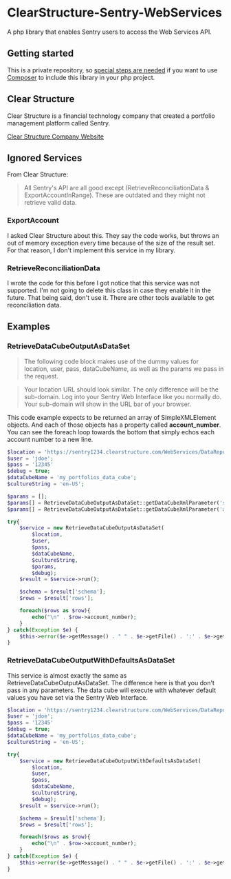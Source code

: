 # ClearStructure-Sentry-WebServices
A php library that enables Sentry users to access the Web Services API.

## Getting started
This is a private repository, so [special steps are needed](https://getcomposer.org/doc/05-repositories.md#using-private-repositories) if you want to use [Composer](https://getcomposer.org) to include this library in your php project.

## Clear Structure
Clear Structure is a financial technology company that created a portfolio management platform called Sentry.

[Clear Structure Company Website](https://clearstructure.com/)

## Ignored Services
From Clear Structure:
> All Sentry's API are all good except (RetrieveReconciliationData & ExportAccountInRange). These are outdated and they might not retrieve valid data.
### ExportAccount
I asked Clear Structure about this. They say the code works, but throws an out of memory exception every time because of the size of the result set. For that reason, I don't implement this service in my library.

### RetrieveReconciliationData 
I wrote the code for this before I got notice that this service was not supported. I'm not going to delete this class in case they enable it in the future. That being said, don't use it. There are other tools available to get reconciliation data.

## Examples

### RetrieveDataCubeOutputAsDataSet
> The following code block makes use of the dummy values for location, user, pass, dataCubeName, as well as the params we pass in the request.
 
 > Your location URL should look similar. The only difference will be the sub-domain. Log into your Sentry Web Interface like you normally do. Your sub-domain will show in the URL bar of your browser.
 
 This code example expects to be returned an array of SimpleXMLElement objects. And each of those objects has a property called **account_number**. You can see the foreach loop towards the bottom that simply echos each account number to a new line. 

```php
$location = 'https://sentry1234.clearstructure.com/WebServices/DataReporterService.asmx';
$user = 'jdoe';
$pass = '12345'
$debug = true;
$dataCubeName = 'my_portfolios_data_cube';
$cultureString = 'en-US';

$params = [];
$params[] = RetrieveDataCubeOutputAsDataSet::getDataCubeXmlParameter('start_date','1/1/2017','datetime');
$params[] = RetrieveDataCubeOutputAsDataSet::getDataCubeXmlParameter('as_of_date','1/31/2017','datetime');

try{
    $service = new RetrieveDataCubeOutputAsDataSet(
        $location,
        $user,
        $pass,
        $dataCubeName,
        $cultureString,
        $params,
        $debug);
    $result = $service->run();

    $schema = $result['schema'];
    $rows = $result['rows'];

    foreach($rows as $row){
        echo("\n" . $row->account_number);
    }
} catch(Exception $e) {
    $this->error($e->getMessage() . " " . $e->getFile() . ':' . $e->getLine());
}
```

### RetrieveDataCubeOutputWithDefaultsAsDataSet
This service is almost exactly the same as RetrieveDataCubeOutputAsDataSet. The difference here is that you don't pass in any parameters. The data cube will execute with whatever default values you have set via the Sentry Web Interface.
```php
$location = 'https://sentry1234.clearstructure.com/WebServices/DataReporterService.asmx';
$user = 'jdoe';
$pass = '12345'
$debug = true;
$dataCubeName = 'my_portfolios_data_cube';
$cultureString = 'en-US';

try{
    $service = new RetrieveDataCubeOutputWithDefaultsAsDataSet(
        $location,
        $user,
        $pass,
        $dataCubeName,
        $cultureString,
        $debug);
    $result = $service->run();

    $schema = $result['schema'];
    $rows = $result['rows'];

    foreach($rows as $row){
        echo("\n" . $row->account_number);
    }
} catch(Exception $e) {
    $this->error($e->getMessage() . " " . $e->getFile() . ':' . $e->getLine());
}
```